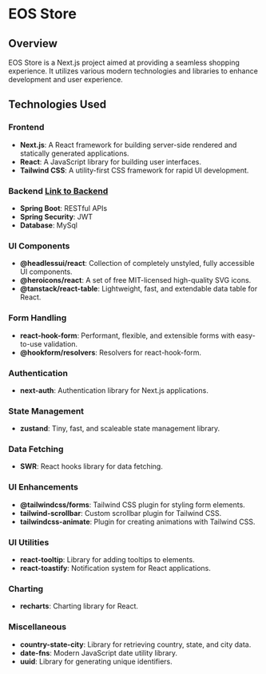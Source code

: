 # EOS Store

## Overview

EOS Store is a Next.js project aimed at providing a seamless shopping experience. It utilizes various modern technologies and libraries to enhance development and user experience.

## Technologies Used

### Frontend

- **Next.js**: A React framework for building server-side rendered and statically generated applications.
- **React**: A JavaScript library for building user interfaces.
- **Tailwind CSS**: A utility-first CSS framework for rapid UI development.

### Backend [Link to Backend](https://github.com/trinhvu1711/shopapp)
 - **Spring Boot**: RESTful APIs
 - **Spring Security**: JWT
 - **Database**: MySql

### UI Components

- **@headlessui/react**: Collection of completely unstyled, fully accessible UI components.
- **@heroicons/react**: A set of free MIT-licensed high-quality SVG icons.
- **@tanstack/react-table**: Lightweight, fast, and extendable data table for React.

### Form Handling

- **react-hook-form**: Performant, flexible, and extensible forms with easy-to-use validation.
- **@hookform/resolvers**: Resolvers for react-hook-form.

### Authentication

- **next-auth**: Authentication library for Next.js applications.

### State Management

- **zustand**: Tiny, fast, and scaleable state management library.

### Data Fetching

- **SWR**: React hooks library for data fetching.

### UI Enhancements

- **@tailwindcss/forms**: Tailwind CSS plugin for styling form elements.
- **tailwind-scrollbar**: Custom scrollbar plugin for Tailwind CSS.
- **tailwindcss-animate**: Plugin for creating animations with Tailwind CSS.

### UI Utilities

- **react-tooltip**: Library for adding tooltips to elements.
- **react-toastify**: Notification system for React applications.

### Charting

- **recharts**: Charting library for React.

### Miscellaneous

- **country-state-city**: Library for retrieving country, state, and city data.
- **date-fns**: Modern JavaScript date utility library.
- **uuid**: Library for generating unique identifiers.
